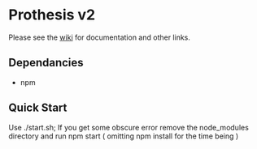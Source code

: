 # Prothesis v2

Please see the [wiki](https://github.com/egeldenhuys/prothesis-2/wiki) for documentation and other links.

## Dependancies

* npm

## Quick Start

Use ./start.sh; If you get some obscure error remove the node_modules
directory and run npm start ( omitting npm install for the time being )
